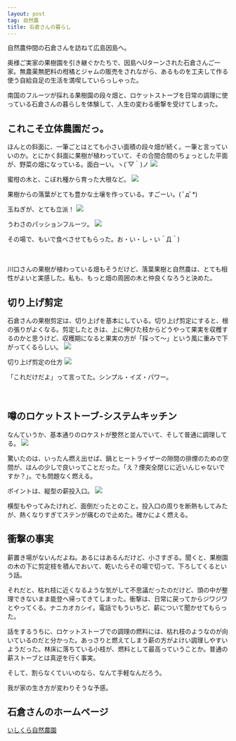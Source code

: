 ```yaml
---
layout: post
tag: 自然農
title: 石倉さんの暮らし
---
```

自然農仲間の石倉さんを訪ねて広島因島へ。

奥様ご実家の果樹園を引き継ぐかたちで、因島へUターンされた石倉さんご一家。無農薬無肥料の柑橘とジャムの販売をされながら、あるものを工夫して作る使う自給自足の生活を満喫していらっしゃった。

南国のフルーツが採れる果樹園の段々畑と、ロケットストーブを日常の調理に使っている石倉さんの暮らしを体験して、人生の変わる衝撃を受けてしまった。


## これこそ立体農園だっ。

ほんとの斜面に、一筆ごとはとても小さい面積の段々畑が続く。一筆と言っていいのか。とにかく斜面に果樹が植わっていて、その合間合間のちょっとした平面が、野菜の畑になっている。面白ーい。ヽ(´▽｀)ノ
![](https://kobapan.com/f/22739854487_f9ccac282b.jpg)

蜜柑の木と、こぼれ種から育った大根など。
![](https://kobapan.com/f/22739861897_af8d90e7ed.jpg)

果樹からの落葉がとても豊かな土壌を作っている。すごーい。( ﾟдﾟ*)

玉ねぎが、とても立派！
![](https://kobapan.com/f/23134036155_467e326b24.jpg)

うわさのパッションフルーツ。
![](https://kobapan.com/f/22766058219_5978c557cf.jpg)

その場で、もいで食べさせてもらった。お・い・し・い＾Д＾)

　

川口さんの果樹が植わっている畑もそうだけど、落葉果樹と自然農は、とても相性がよいと実感した。私も、もっと畑の周囲の木と仲良くなろうと決めた。


## 切り上げ剪定

石倉さんの果樹剪定は、切り上げを基本にしている。切り上げ剪定にすると、根の張りがよくなる。剪定したときは、上に伸びた枝からどうやって果実を収穫するのかと思うけど、収穫期になると果実の方が「採って〜」という風に重みで下がってくるらしい。
![](https://kobapan.com/f/22766065069_44bb52a625.jpg)

切り上げ剪定の仕方
![](https://kobapan.com/f/23146067652_de6f7f6552.jpg)

「これだけだよ」って言ってた。シンプル・イズ・パワー。

　

## 噂のロケットストーブ-システムキッチン

なんていうか、基本通りのロケストが整然と並んでいて、そして普通に調理してる。
![](https://kobapan.com/f/23169959001_69e144f4e5.jpg)

驚いたのは、いったん燃え出せば、鍋とヒートライザーの隙間の排煙のための空間が、ほんの少しで良いってことだった。「え？煙突全閉じに近いんじゃないですか？」。でも問題なく燃える。

ポイントは、縦型の薪投入口。
![](https://kobapan.com/f/22740296737_a1bfb83890.jpg)

横型もやってみたけれど、面倒だったとのこと。投入口の周りを断熱もしてみたが、熱くなりすぎてステンが痛むので止めた。確かによく燃える。


## 衝撃の事実

薪置き場がないんだよね。あるにはあるんだけど、小さすぎる。聞くと、果樹園の木の下に剪定枝を積んでおいて、乾いたらその場で切って、下ろしてくるという話。

それだと、枯れ枝に近くなるような気がして不思議だったのだけど、頭の中が整理できないまま能登へ帰ってきてしまった。衝撃は、日常に戻ってからジワジワとやってくる。ナニカオカシイ。電話でもういちど、薪について聞かせてもらった。

話をするうちに、ロケットストーブでの調理の燃料には、枯れ枝のようなのが向いているのだと分かった。あっさりと燃えてしまう薪の方がよけい調理しやすいようだった。林床に落ちている小枝が、燃料として最高っていうことか。普通の薪ストーブとは真逆を行く事実。

そして、割らなくていいのなら、なんて手軽なんだろう。

我が家の生き方が変わりそうな予感。



## 石倉さんのホームページ
[いしくら自然農園](http://sizennousaibai.web.fc2.com/)
